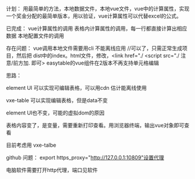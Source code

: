 计划：
用最简单的方法，本地数据文件，本地vue文件，vue中的计算属性，实现一个奖金分配的最简单版本，用以验证，vue计算属性可以代替excel的公式。

已完成：
    vue计算属性的调用
    表格内计算属性的调用，每一行都直接计算出相应数据
    本地配置文件的调用

存在问题：
    vue调用本地文件需要用cli 不能离线应用    //可以了，只需正常生成项目，然后把 dist中的index。html文件，修改，<link href="./    <script src="./   注意/前方加. 即可>
    easytable的vue组件在2版本不再支持单元格编辑

思路：

element UI 可以实现可编辑表格，可以用cdn 估计能离线使用

vxe-table 可以实现编辑表格，但是data不变

element UI也不变，可能的虚拟dom的原因

表格内容变了，是变量，需要重新打印查看。用浏览器终端，输出vue对象即可查看



目前考虑用 vxe-talbe



github 问题：
export https_proxy="http://127.0.0.1:10809"设置代理

电脑软件需要打开http代理，端口见软件
